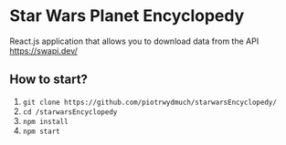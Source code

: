 # Star Wars Planet Encyclopedy

React.js application that allows you to download data from the API https://swapi.dev/

## How to start?
1. `git clone https://github.com/piotrwydmuch/starwarsEncyclopedy/`
1. `cd /starwarsEncyclopedy`
1. `npm install`
1. `npm start`
